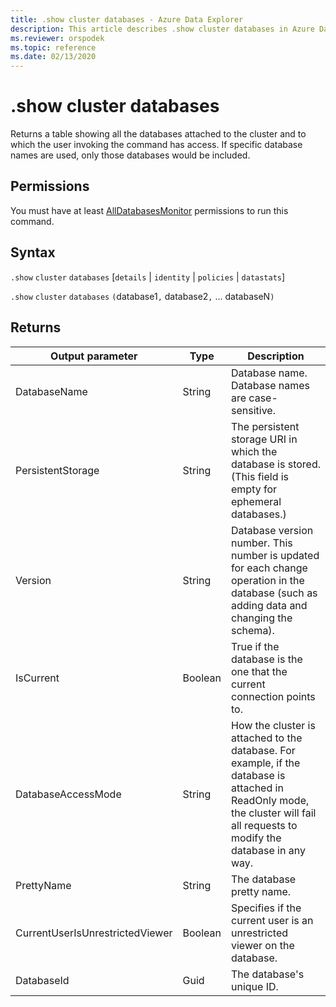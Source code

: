 ```yaml
---
title: .show cluster databases - Azure Data Explorer
description: This article describes .show cluster databases in Azure Data Explorer.
ms.reviewer: orspodek
ms.topic: reference
ms.date: 02/13/2020
---
```

# .show cluster databases

Returns a table showing all the databases attached to the cluster and to which the user invoking the command has access. If specific database names are used, only those databases would
be included.

## Permissions

You must have at least [AllDatabasesMonitor](access-control/role-based-access-control.md) permissions to run this command.

## Syntax

`.show` `cluster` `databases` [`details` | `identity` | `policies` | `datastats`]

`.show` `cluster` `databases` `(`database1`,` database2`,` ... databaseN`)`

## Returns
 
|Output parameter |Type |Description 
|---|---|---
|DatabaseName  |String |Database name. Database names are case-sensitive. 
|PersistentStorage  |String |The persistent storage URI in which the database is stored. (This field is empty for ephemeral databases.) 
|Version  |String |Database version number. This number is updated for each change operation in the database (such as adding data and changing the schema). 
|IsCurrent  |Boolean |True if the database is the one that the current connection points to. 
|DatabaseAccessMode  |String |How the cluster is attached to the database. For example, if the database is attached in ReadOnly mode, the cluster will fail all requests to modify the database in any way. 
|PrettyName |String |The database pretty name.
|CurrentUserIsUnrestrictedViewer |Boolean | Specifies if the current user is an unrestricted viewer on the database.
|DatabaseId |Guid |The database's unique ID.